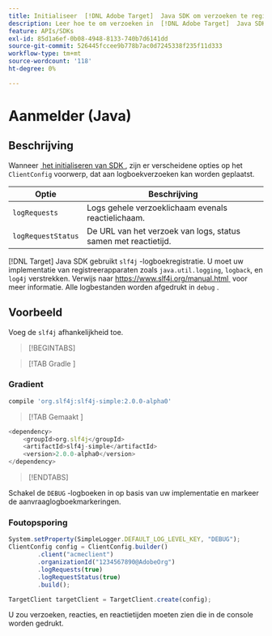 ```yaml
---
title: Initialiseer  [!DNL Adobe Target]  Java SDK om verzoeken te registreren
description: Leer hoe te om verzoeken in  [!DNL Adobe Target]  Java SDK te registreren.
feature: APIs/SDKs
exl-id: 85d1a6ef-0b08-4948-8133-740b7d6141dd
source-git-commit: 526445fccee9b778b7ac0d7245338f235f11d333
workflow-type: tm+mt
source-wordcount: '118'
ht-degree: 0%

---
```


# Aanmelder (Java)

## Beschrijving

Wanneer [&#x200B; het initialiseren van SDK &#x200B;](initialize-sdk.md), zijn er verscheidene opties op het `ClientConfig` voorwerp, dat aan logboekverzoeken kan worden geplaatst.

| Optie | Beschrijving |
| --- | --- |
| `logRequests` | Logs gehele verzoeklichaam evenals reactielichaam. |
| `logRequestStatus` | De URL van het verzoek van logs, status samen met reactietijd. |

[!DNL Target] Java SDK gebruikt `slf4j` -logboekregistratie. U moet uw implementatie van registreerapparaten zoals `java.util.logging`, `logback`, en `log4j` verstrekken. Verwijs naar [&#x200B; https://www.slf4j.org/manual.html &#x200B;](https://www.slf4j.org/manual.html) voor meer informatie. Alle logbestanden worden afgedrukt in `debug` .

## Voorbeeld

Voeg de `slf4j` afhankelijkheid toe.

>[!BEGINTABS]

>[!TAB  Gradle ]

### Gradient

```javascript {line-numbers="true"}
compile 'org.slf4j:slf4j-simple:2.0.0-alpha0'
```

>[!TAB  Gemaakt ]

```javascript {line-numbers="true"}
<dependency>
    <groupId>org.slf4j</groupId>
    <artifactId>slf4j-simple</artifactId>
    <version>2.0.0-alpha0</version>
</dependency>
```

>[!ENDTABS]

Schakel de `DEBUG` -logboeken in op basis van uw implementatie en markeer de aanvraaglogboekmarkeringen.

### Foutopsporing

```javascript {line-numbers="true"}
System.setProperty(SimpleLogger.DEFAULT_LOG_LEVEL_KEY, "DEBUG");
ClientConfig config = ClientConfig.builder()
        .client("acmeclient")
        .organizationId("1234567890@AdobeOrg")
        .logRequests(true)
        .logRequestStatus(true)
        .build();

TargetClient targetClient = TargetClient.create(config);
```

U zou verzoeken, reacties, en reactietijden moeten zien die in de console worden gedrukt.
